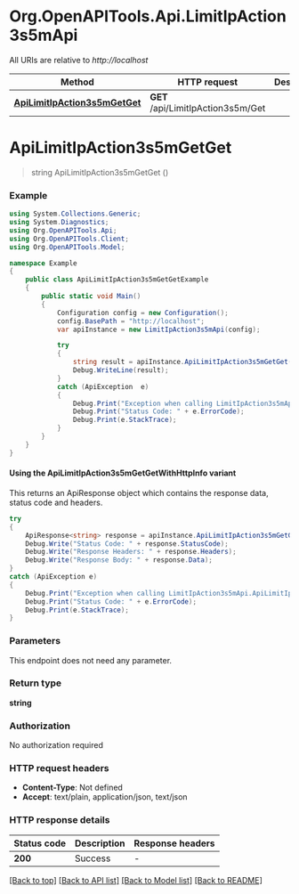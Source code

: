 # Org.OpenAPITools.Api.LimitIpAction3s5mApi

All URIs are relative to *http://localhost*

| Method | HTTP request | Description |
|--------|--------------|-------------|
| [**ApiLimitIpAction3s5mGetGet**](LimitIpAction3s5mApi.md#apilimitipaction3s5mgetget) | **GET** /api/LimitIpAction3s5m/Get |  |

<a id="apilimitipaction3s5mgetget"></a>
# **ApiLimitIpAction3s5mGetGet**
> string ApiLimitIpAction3s5mGetGet ()



### Example
```csharp
using System.Collections.Generic;
using System.Diagnostics;
using Org.OpenAPITools.Api;
using Org.OpenAPITools.Client;
using Org.OpenAPITools.Model;

namespace Example
{
    public class ApiLimitIpAction3s5mGetGetExample
    {
        public static void Main()
        {
            Configuration config = new Configuration();
            config.BasePath = "http://localhost";
            var apiInstance = new LimitIpAction3s5mApi(config);

            try
            {
                string result = apiInstance.ApiLimitIpAction3s5mGetGet();
                Debug.WriteLine(result);
            }
            catch (ApiException  e)
            {
                Debug.Print("Exception when calling LimitIpAction3s5mApi.ApiLimitIpAction3s5mGetGet: " + e.Message);
                Debug.Print("Status Code: " + e.ErrorCode);
                Debug.Print(e.StackTrace);
            }
        }
    }
}
```

#### Using the ApiLimitIpAction3s5mGetGetWithHttpInfo variant
This returns an ApiResponse object which contains the response data, status code and headers.

```csharp
try
{
    ApiResponse<string> response = apiInstance.ApiLimitIpAction3s5mGetGetWithHttpInfo();
    Debug.Write("Status Code: " + response.StatusCode);
    Debug.Write("Response Headers: " + response.Headers);
    Debug.Write("Response Body: " + response.Data);
}
catch (ApiException e)
{
    Debug.Print("Exception when calling LimitIpAction3s5mApi.ApiLimitIpAction3s5mGetGetWithHttpInfo: " + e.Message);
    Debug.Print("Status Code: " + e.ErrorCode);
    Debug.Print(e.StackTrace);
}
```

### Parameters
This endpoint does not need any parameter.
### Return type

**string**

### Authorization

No authorization required

### HTTP request headers

 - **Content-Type**: Not defined
 - **Accept**: text/plain, application/json, text/json


### HTTP response details
| Status code | Description | Response headers |
|-------------|-------------|------------------|
| **200** | Success |  -  |

[[Back to top]](#) [[Back to API list]](../README.md#documentation-for-api-endpoints) [[Back to Model list]](../README.md#documentation-for-models) [[Back to README]](../README.md)

